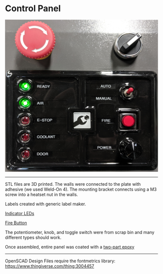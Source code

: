 # Control Panel 

![Control Panel](https://raw.githubusercontent.com/KnoxMakers/Moonraker/master/Control-Panel/control-panel.jpg)

---

STL files are 3D printed.
The walls were connected to the plate with adhesive (we used Weld-On 4).
The mounting bracket connects using a M3 screw into a heatset nut in the walls.

Labels created with generic label maker.

[Indicator LEDs](https://www.amazon.com/RadioShack-12V-20mA-4mm-Holder/dp/B000TLUSZ2)

[Fire Button](https://www.amazon.com/Adafruit-Accessories-Illuminated-Momentary-Pushbutton/dp/B00SK8MHA0)

The potentiometer, knob, and toggle switch were from scrap bin and many different types should work.

Once assembled, entire panel was coated with a [two-part epoxy](https://www.amazon.com/gp/product/B07BM9LHRB)

---

OpenSCAD Design Files require the fontmetrics library:
https://www.thingiverse.com/thing:3004457

